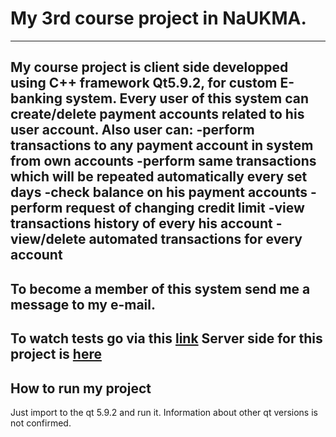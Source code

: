 # My 3rd course project in NaUKMA.
---
My course project is client side developped using C++ framework Qt5.9.2, for custom E-banking system.
Every user of this system can create/delete payment accounts related to his user account.
Also user can:
  -perform transactions to any payment account in system from own accounts
  -perform same transactions which will be repeated automatically every set days
  -check balance on his payment accounts
  -perform request of changing credit limit
  -view transactions history of every his account
  -view/delete automated transactions for every account
---
To become a member of this system send me a message to my e-mail.
---
To watch tests go via this [link](https://docs.google.com/presentation/d/1BASkodM9segI28g-iI9kAxr4Bdx6i_3OwgIYqm8ETYY/edit?usp=sharing)
Server side for this project is [here](https://github.com/ColdBread/kursova-serv)
---
## How to run my project
Just import to the qt 5.9.2 and run it. 
Information about other qt versions is not confirmed.  
